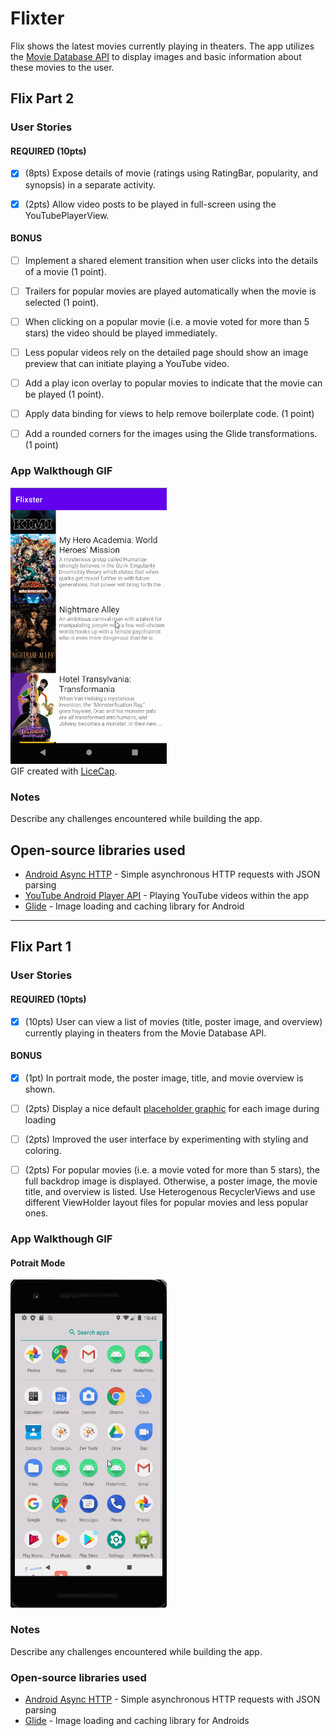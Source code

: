 # Flixter



Flix shows the latest movies currently playing in theaters. The app utilizes the [Movie Database API](http://docs.themoviedb.apiary.io/#) to display images and basic information about these movies to the user.



## Flix Part 2



### User Stories



#### REQUIRED (10pts)



- [x] (8pts) Expose details of movie (ratings using RatingBar, popularity, and synopsis) in a separate activity.
- [x] (2pts) Allow video posts to be played in full-screen using the YouTubePlayerView.



#### BONUS



- [ ] Implement a shared element transition when user clicks into the details of a movie (1 point).
- [ ] Trailers for popular movies are played automatically when the movie is selected (1 point).
- [ ] When clicking on a popular movie (i.e. a movie voted for more than 5 stars) the video should be played immediately.
- [ ] Less popular videos rely on the detailed page should show an image preview that can initiate playing a YouTube video.
- [ ] Add a play icon overlay to popular movies to indicate that the movie can be played (1 point).
- [ ] Apply data binding for views to help remove boilerplate code. (1 point)
- [ ] Add a rounded corners for the images using the Glide transformations. (1 point)



### App Walkthough GIF



<img src="walkthroughflix2.gif" width=250><br>
GIF created with [LiceCap](http://www.cockos.com/licecap/).



### Notes



Describe any challenges encountered while building the app.



## Open-source libraries used
- [Android Async HTTP](https://github.com/codepath/CPAsyncHttpClient) - Simple asynchronous HTTP requests with JSON parsing
- [YouTube Android Player API](https://developers.google.com/youtube/android/player) - Playing YouTube videos within the app
- [Glide](https://github.com/bumptech/glide) - Image loading and caching library for Android



---
## Flix Part 1



### User Stories



#### REQUIRED (10pts)
- [x] (10pts) User can view a list of movies (title, poster image, and overview) currently playing in theaters from the Movie Database API.



#### BONUS
- [x] (1pt) In portrait mode, the poster image, title, and movie overview is shown.




- [ ] (2pts) Display a nice default [placeholder graphic](https://guides.codepath.org/android/Displaying-Images-with-the-Glide-Library#advanced-usage) for each image during loading
- [ ] (2pts) Improved the user interface by experimenting with styling and coloring.
- [ ] (2pts) For popular movies (i.e. a movie voted for more than 5 stars), the full backdrop image is displayed. Otherwise, a poster image, the movie title, and overview is listed. Use Heterogenous RecyclerViews and use different ViewHolder layout files for popular movies and less popular ones.



### App Walkthough GIF
#### Potrait Mode
<img src="walkthrough.gif" width=250><br>



### Notes
Describe any challenges encountered while building the app.



### Open-source libraries used



- [Android Async HTTP](https://github.com/codepath/CPAsyncHttpClient) - Simple asynchronous HTTP requests with JSON parsing
- [Glide](https://github.com/bumptech/glide) - Image loading and caching library for Androids

